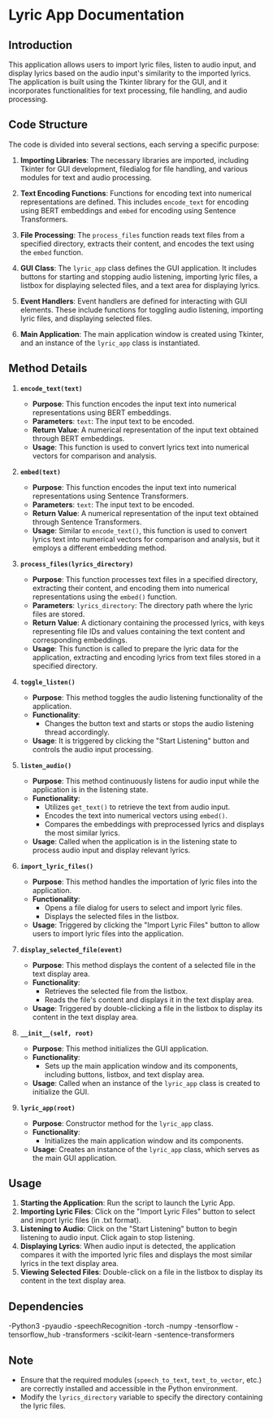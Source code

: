 # Lyric App Documentation

## Introduction
This application allows users to import lyric files, listen to audio input, and display lyrics based on the audio input's similarity to the imported lyrics. The application is built using the Tkinter library for the GUI, and it incorporates functionalities for text processing, file handling, and audio processing.

## Code Structure
The code is divided into several sections, each serving a specific purpose:

1. **Importing Libraries**: The necessary libraries are imported, including Tkinter for GUI development, filedialog for file handling, and various modules for text and audio processing.

2. **Text Encoding Functions**: Functions for encoding text into numerical representations are defined. This includes `encode_text` for encoding using BERT embeddings and `embed` for encoding using Sentence Transformers.

3. **File Processing**: The `process_files` function reads text files from a specified directory, extracts their content, and encodes the text using the `embed` function.

4. **GUI Class**: The `lyric_app` class defines the GUI application. It includes buttons for starting and stopping audio listening, importing lyric files, a listbox for displaying selected files, and a text area for displaying lyrics.

5. **Event Handlers**: Event handlers are defined for interacting with GUI elements. These include functions for toggling audio listening, importing lyric files, and displaying selected files.

6. **Main Application**: The main application window is created using Tkinter, and an instance of the `lyric_app` class is instantiated.

## Method Details
1. **`encode_text(text)`**
   - **Purpose**: This function encodes the input text into numerical representations using BERT embeddings.
   - **Parameters**: `text`: The input text to be encoded.
   - **Return Value**: A numerical representation of the input text obtained through BERT embeddings.
   - **Usage**: This function is used to convert lyrics text into numerical vectors for comparison and analysis.

2. **`embed(text)`**
   - **Purpose**: This function encodes the input text into numerical representations using Sentence Transformers.
   - **Parameters**: `text`: The input text to be encoded.
   - **Return Value**: A numerical representation of the input text obtained through Sentence Transformers.
   - **Usage**: Similar to `encode_text()`, this function is used to convert lyrics text into numerical vectors for comparison and analysis, but it employs a different embedding method.

3. **`process_files(lyrics_directory)`**
   - **Purpose**: This function processes text files in a specified directory, extracting their content, and encoding them into numerical representations using the `embed()` function.
   - **Parameters**: `lyrics_directory`: The directory path where the lyric files are stored.
   - **Return Value**: A dictionary containing the processed lyrics, with keys representing file IDs and values containing the text content and corresponding embeddings.
   - **Usage**: This function is called to prepare the lyric data for the application, extracting and encoding lyrics from text files stored in a specified directory.

4. **`toggle_listen()`**
   - **Purpose**: This method toggles the audio listening functionality of the application.
   - **Functionality**:
     - Changes the button text and starts or stops the audio listening thread accordingly.
   - **Usage**: It is triggered by clicking the "Start Listening" button and controls the audio input processing.

5. **`listen_audio()`**
   - **Purpose**: This method continuously listens for audio input while the application is in the listening state.
   - **Functionality**:
     - Utilizes `get_text()` to retrieve the text from audio input.
     - Encodes the text into numerical vectors using `embed()`.
     - Compares the embeddings with preprocessed lyrics and displays the most similar lyrics.
   - **Usage**: Called when the application is in the listening state to process audio input and display relevant lyrics.

6. **`import_lyric_files()`**
   - **Purpose**: This method handles the importation of lyric files into the application.
   - **Functionality**:
     - Opens a file dialog for users to select and import lyric files.
     - Displays the selected files in the listbox.
   - **Usage**: Triggered by clicking the "Import Lyric Files" button to allow users to import lyric files into the application.

7. **`display_selected_file(event)`**
   - **Purpose**: This method displays the content of a selected file in the text display area.
   - **Functionality**:
     - Retrieves the selected file from the listbox.
     - Reads the file's content and displays it in the text display area.
   - **Usage**: Triggered by double-clicking a file in the listbox to display its content in the text display area.

8. **`__init__(self, root)`**
   - **Purpose**: This method initializes the GUI application.
   - **Functionality**:
     - Sets up the main application window and its components, including buttons, listbox, and text display area.
   - **Usage**: Called when an instance of the `lyric_app` class is created to initialize the GUI.

9. **`lyric_app(root)`**
   - **Purpose**: Constructor method for the `lyric_app` class.
   - **Functionality**:
     - Initializes the main application window and its components.
   - **Usage**: Creates an instance of the `lyric_app` class, which serves as the main GUI application.

## Usage
1. **Starting the Application**: Run the script to launch the Lyric App.
2. **Importing Lyric Files**: Click on the "Import Lyric Files" button to select and import lyric files (in .txt format).
3. **Listening to Audio**: Click on the "Start Listening" button to begin listening to audio input. Click again to stop listening.
4. **Displaying Lyrics**: When audio input is detected, the application compares it with the imported lyric files and displays the most similar lyrics in the text display area.
5. **Viewing Selected Files**: Double-click on a file in the listbox to display its content in the text display area.

## Dependencies
-Python3
-pyaudio
-speechRecognition
-torch
-numpy
-tensorflow
-tensorflow_hub
-transformers
-scikit-learn
-sentence-transformers

## Note
- Ensure that the required modules (`speech_to_text`, `text_to_vector`, etc.) are correctly installed and accessible in the Python environment.
- Modify the `lyrics_directory` variable to specify the directory containing the lyric files.

